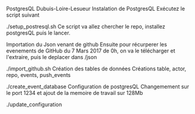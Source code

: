 PostgresQL Dubuis-Loire-Lesueur
Instalation de PostgresQL
Exécutez le script suivant

./setup_postresql.sh 
Ce script va allez chercher le repo, installez postgresQL puis le lancer.

Importation du Json venant de github
Ensuite pour récurperer les evenements de GitHub du 7 Mars 2017 de 0h, on va le télécharger et l'extraire, puis le deplacer dans /json

./import_github.sh
Création des tables de données
Créations table, actor, repo, events, push_events

./create_event_database
Configuration de postgresQL
Changemement sur le port 1234 et ajout de la memoire de travail sur 128Mb

./update_configuration
